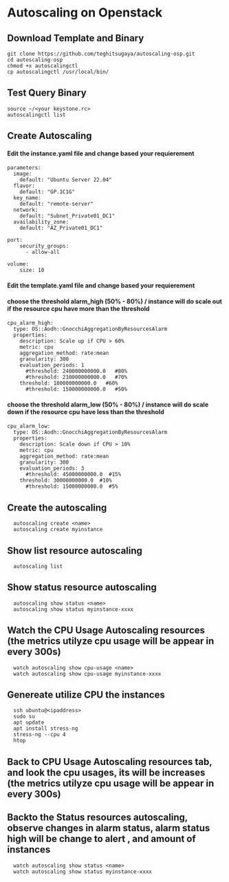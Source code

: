 # Autoscaling on Openstack
  ## Download Template and Binary
    git clone https://github.com/teghitsugaya/autoscaling-osp.git
    cd autoscaling-osp
    chmod +x autoscalingctl
    cp autoscalingctl /usr/local/bin/

  ## Test Query Binary
    source ~/<your keystone.rc>
    autoscalingctl list

  ## Create Autoscaling
  #### Edit the instance.yaml file and change based your requierement
    parameters:
      image:
        default: "Ubuntu Server 22.04"
      flavor:
        default: "GP.1C1G"
      key_name:
        default: "remote-server"
      network:
        default: "Subnet_Private01_DC1"
      availability_zone:
        default: "AZ_Private01_DC1"
    
    port:
        security_groups:
          - allow-all
          
    volume:
        size: 10

  #### Edit the template.yaml file and change based your requierement
  #### choose the threshold alarm_high (50% - 80%) / instance will do scale out if the resource cpu have more than the threshold
    cpu_alarm_high:
      type: OS::Aodh::GnocchiAggregationByResourcesAlarm
      properties:
        description: Scale up if CPU > 60%
        metric: cpu
        aggregation_method: rate:mean
        granularity: 300
        evaluation_periods: 1 
          #threshold: 240000000000.0   #80%
          #threshold: 210000000000.0   #70%
        threshold: 180000000000.0   #60%
          #threshold: 150000000000.0   #50%
          
   #### choose the threshold alarm_low (50% - 80%) / instance will do scale down if the resource cpu have less than the threshold
    cpu_alarm_low:
      type: OS::Aodh::GnocchiAggregationByResourcesAlarm
      properties:
        description: Scale down if CPU > 10%
        metric: cpu
        aggregation_method: rate:mean
        granularity: 300
        evaluation_periods: 3
          #threshold: 45000000000.0  #15%
        threshold: 30000000000.0  #10%
          #threshold: 15000000000.0  #5%

   ## Create the autoscaling
      autoscaling create <name>
      autoscaling create myinstance
      
   ## Show list resource autoscaling
      autoscaling list
      
   ## Show status resource autoscaling
      autoscaling show status <name>
      autoscaling show status myinstance-xxxx

   ## Watch the CPU Usage Autoscaling resources (the metrics utilyze cpu usage will be appear in every 300s)
      watch autoscaling show cpu-usage <name>
      watch autoscaling show cpu-usage myinstance-xxxx 
        
   ## Genereate utilize CPU the instances
      ssh ubuntu@<ipaddress>
      sudo su
      apt update
      apt install stress-ng
      stress-ng --cpu 4
      htop
      
   ## Back to CPU Usage Autoscaling resources tab, and look the cpu usages, its will be increases (the metrics utilyze cpu usage will be appear in every 300s)
   ## Backto the Status resources autoscaling, observe changes in alarm status, alarm status high will be change to alert , and amount of instances
      watch autoscaling show status <name>
      watch autoscaling show status myinstance-xxxx
